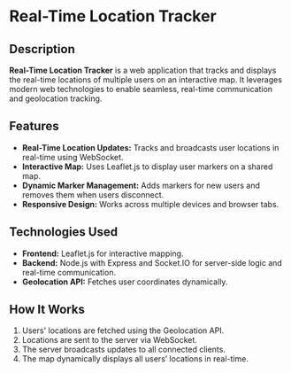 # Real-Time Location Tracker

## Description
**Real-Time Location Tracker** is a web application that tracks and displays the real-time locations of multiple users on an interactive map. It leverages modern web technologies to enable seamless, real-time communication and geolocation tracking.

## Features
- **Real-Time Location Updates:** Tracks and broadcasts user locations in real-time using WebSocket.
- **Interactive Map:** Uses Leaflet.js to display user markers on a shared map.
- **Dynamic Marker Management:** Adds markers for new users and removes them when users disconnect.
- **Responsive Design:** Works across multiple devices and browser tabs.

## Technologies Used
- **Frontend:** Leaflet.js for interactive mapping.
- **Backend:** Node.js with Express and Socket.IO for server-side logic and real-time communication.
- **Geolocation API:** Fetches user coordinates dynamically.

## How It Works
1. Users' locations are fetched using the Geolocation API.
2. Locations are sent to the server via WebSocket.
3. The server broadcasts updates to all connected clients.
4. The map dynamically displays all users’ locations in real-time.


